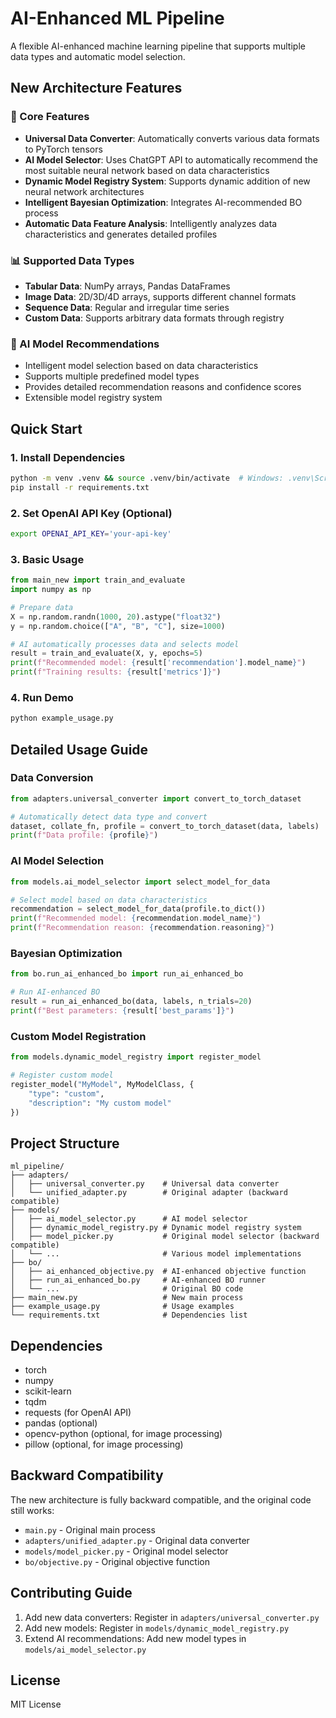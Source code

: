 # AI-Enhanced ML Pipeline

A flexible AI-enhanced machine learning pipeline that supports multiple data types and automatic model selection.

## New Architecture Features

### 🚀 Core Features
- **Universal Data Converter**: Automatically converts various data formats to PyTorch tensors
- **AI Model Selector**: Uses ChatGPT API to automatically recommend the most suitable neural network based on data characteristics
- **Dynamic Model Registry System**: Supports dynamic addition of new neural network architectures
- **Intelligent Bayesian Optimization**: Integrates AI-recommended BO process
- **Automatic Data Feature Analysis**: Intelligently analyzes data characteristics and generates detailed profiles

### 📊 Supported Data Types
- **Tabular Data**: NumPy arrays, Pandas DataFrames
- **Image Data**: 2D/3D/4D arrays, supports different channel formats
- **Sequence Data**: Regular and irregular time series
- **Custom Data**: Supports arbitrary data formats through registry

### 🤖 AI Model Recommendations
- Intelligent model selection based on data characteristics
- Supports multiple predefined model types
- Provides detailed recommendation reasons and confidence scores
- Extensible model registry system

## Quick Start

### 1. Install Dependencies
```bash
python -m venv .venv && source .venv/bin/activate  # Windows: .venv\Scripts\activate
pip install -r requirements.txt
```

### 2. Set OpenAI API Key (Optional)
```bash
export OPENAI_API_KEY='your-api-key'
```

### 3. Basic Usage
```python
from main_new import train_and_evaluate
import numpy as np

# Prepare data
X = np.random.randn(1000, 20).astype("float32")
y = np.random.choice(["A", "B", "C"], size=1000)

# AI automatically processes data and selects model
result = train_and_evaluate(X, y, epochs=5)
print(f"Recommended model: {result['recommendation'].model_name}")
print(f"Training results: {result['metrics']}")
```

### 4. Run Demo
```python
python example_usage.py
```

## Detailed Usage Guide

### Data Conversion
```python
from adapters.universal_converter import convert_to_torch_dataset

# Automatically detect data type and convert
dataset, collate_fn, profile = convert_to_torch_dataset(data, labels)
print(f"Data profile: {profile}")
```

### AI Model Selection
```python
from models.ai_model_selector import select_model_for_data

# Select model based on data characteristics
recommendation = select_model_for_data(profile.to_dict())
print(f"Recommended model: {recommendation.model_name}")
print(f"Recommendation reason: {recommendation.reasoning}")
```

### Bayesian Optimization
```python
from bo.run_ai_enhanced_bo import run_ai_enhanced_bo

# Run AI-enhanced BO
result = run_ai_enhanced_bo(data, labels, n_trials=20)
print(f"Best parameters: {result['best_params']}")
```

### Custom Model Registration
```python
from models.dynamic_model_registry import register_model

# Register custom model
register_model("MyModel", MyModelClass, {
    "type": "custom",
    "description": "My custom model"
})
```

## Project Structure

```
ml_pipeline/
├── adapters/
│   ├── universal_converter.py    # Universal data converter
│   └── unified_adapter.py        # Original adapter (backward compatible)
├── models/
│   ├── ai_model_selector.py      # AI model selector
│   ├── dynamic_model_registry.py # Dynamic model registry system
│   ├── model_picker.py           # Original model selector (backward compatible)
│   └── ...                       # Various model implementations
├── bo/
│   ├── ai_enhanced_objective.py  # AI-enhanced objective function
│   ├── run_ai_enhanced_bo.py     # AI-enhanced BO runner
│   └── ...                       # Original BO code
├── main_new.py                   # New main process
├── example_usage.py              # Usage examples
└── requirements.txt              # Dependencies list
```

## Dependencies

- torch
- numpy
- scikit-learn
- tqdm
- requests (for OpenAI API)
- pandas (optional)
- opencv-python (optional, for image processing)
- pillow (optional, for image processing)

## Backward Compatibility

The new architecture is fully backward compatible, and the original code still works:
- `main.py` - Original main process
- `adapters/unified_adapter.py` - Original data converter
- `models/model_picker.py` - Original model selector
- `bo/objective.py` - Original objective function

## Contributing Guide

1. Add new data converters: Register in `adapters/universal_converter.py`
2. Add new models: Register in `models/dynamic_model_registry.py`
3. Extend AI recommendations: Add new model types in `models/ai_model_selector.py`

## License

MIT License

